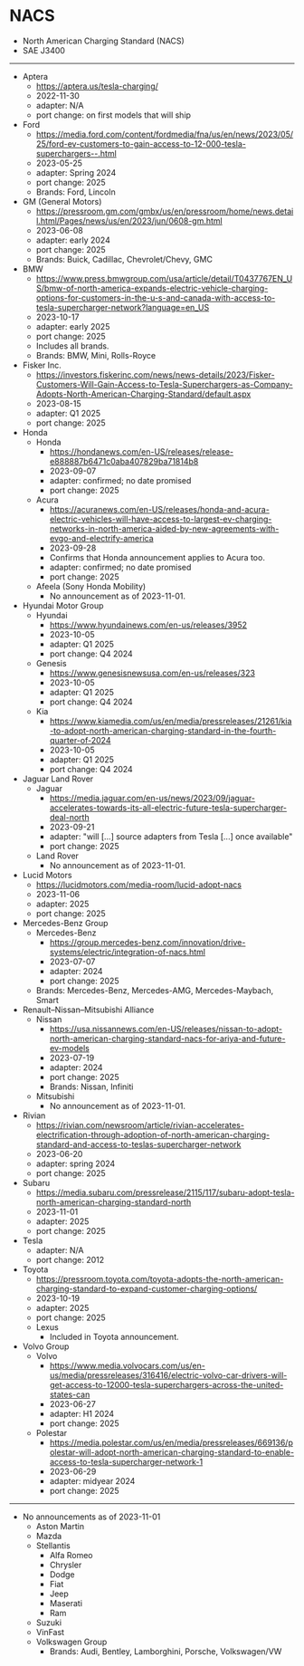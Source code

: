 # NACS

* North American Charging Standard (NACS)
* SAE J3400

---

* Aptera
  * https://aptera.us/tesla-charging/
  * 2022-11-30
  * adapter: N/A
  * port change: on first models that will ship
* Ford
  * https://media.ford.com/content/fordmedia/fna/us/en/news/2023/05/25/ford-ev-customers-to-gain-access-to-12-000-tesla-superchargers--.html
  * 2023-05-25
  * adapter: Spring 2024
  * port change: 2025
  * Brands: Ford, Lincoln
* GM (General Motors)
  * https://pressroom.gm.com/gmbx/us/en/pressroom/home/news.detail.html/Pages/news/us/en/2023/jun/0608-gm.html
  * 2023-06-08
  * adapter: early 2024
  * port change: 2025
  * Brands: Buick, Cadillac, Chevrolet/Chevy,	GMC
* BMW
  * https://www.press.bmwgroup.com/usa/article/detail/T0437767EN_US/bmw-of-north-america-expands-electric-vehicle-charging-options-for-customers-in-the-u-s-and-canada-with-access-to-tesla-supercharger-network?language=en_US
  * 2023-10-17
  * adapter: early 2025
  * port change: 2025
  * Includes all brands.
  * Brands: BMW, Mini, Rolls-Royce
* Fisker Inc.
  * https://investors.fiskerinc.com/news/news-details/2023/Fisker-Customers-Will-Gain-Access-to-Tesla-Superchargers-as-Company-Adopts-North-American-Charging-Standard/default.aspx
  * 2023-08-15
  * adapter: Q1 2025
  * port change: 2025
* Honda
  * Honda
    * https://hondanews.com/en-US/releases/release-e888887b6471c0aba407829ba71814b8
    * 2023-09-07
    * adapter: confirmed; no date promised
    * port change: 2025
  * Acura
    * https://acuranews.com/en-US/releases/honda-and-acura-electric-vehicles-will-have-access-to-largest-ev-charging-networks-in-north-america-aided-by-new-agreements-with-evgo-and-electrify-america
    * 2023-09-28
    * Confirms that Honda announcement applies to Acura too.
    * adapter: confirmed; no date promised
    * port change: 2025
  * Afeela (Sony Honda Mobility)
    * No announcement as of 2023-11-01.
* Hyundai Motor Group
  * Hyundai
    * https://www.hyundainews.com/en-us/releases/3952
    * 2023-10-05
    * adapter: Q1 2025
    * port change: Q4 2024
  * Genesis
    * https://www.genesisnewsusa.com/en-us/releases/323
    * 2023-10-05
    * adapter: Q1 2025
    * port change: Q4 2024
  * Kia
    * https://www.kiamedia.com/us/en/media/pressreleases/21261/kia-to-adopt-north-american-charging-standard-in-the-fourth-quarter-of-2024
    * 2023-10-05
    * adapter: Q1 2025
    * port change: Q4 2024
* Jaguar Land Rover
  * Jaguar
    * https://media.jaguar.com/en-us/news/2023/09/jaguar-accelerates-towards-its-all-electric-future-tesla-supercharger-deal-north
    * 2023-09-21
    * adapter: "will [...] source adapters from Tesla [...] once available"
    * port change: 2025
  * Land Rover
    * No announcement as of 2023-11-01.
* Lucid Motors
  * https://lucidmotors.com/media-room/lucid-adopt-nacs
  * 2023-11-06
  * adapter: 2025
  * port change: 2025
* Mercedes-Benz Group
  * Mercedes-Benz
    * https://group.mercedes-benz.com/innovation/drive-systems/electric/integration-of-nacs.html
    * 2023-07-07
    * adapter: 2024
    * port change: 2025
  * Brands: Mercedes-Benz, Mercedes-AMG, Mercedes-Maybach, Smart
* Renault–Nissan–Mitsubishi Alliance
  * Nissan
    * https://usa.nissannews.com/en-US/releases/nissan-to-adopt-north-american-charging-standard-nacs-for-ariya-and-future-ev-models
    * 2023-07-19
    * adapter: 2024
    * port change: 2025
    * Brands: Nissan, Infiniti
  * Mitsubishi
    * No announcement as of 2023-11-01.
* Rivian
  * https://rivian.com/newsroom/article/rivian-accelerates-electrification-through-adoption-of-north-american-charging-standard-and-access-to-teslas-supercharger-network
  * 2023-06-20
  * adapter: spring 2024
  * port change: 2025
* Subaru
  * https://media.subaru.com/pressrelease/2115/117/subaru-adopt-tesla-north-american-charging-standard-north
  * 2023-11-01
  * adapter: 2025
  * port change: 2025
* Tesla
  * adapter: N/A
  * port change: 2012
* Toyota
  * https://pressroom.toyota.com/toyota-adopts-the-north-american-charging-standard-to-expand-customer-charging-options/
  * 2023-10-19
  * adapter: 2025
  * port change: 2025
  * Lexus
    * Included in Toyota announcement.
* Volvo Group
  * Volvo
    * https://www.media.volvocars.com/us/en-us/media/pressreleases/316416/electric-volvo-car-drivers-will-get-access-to-12000-tesla-superchargers-across-the-united-states-can
    * 2023-06-27
    * adapter: H1 2024
    * port change: 2025
  * Polestar
    * https://media.polestar.com/us/en/media/pressreleases/669136/polestar-will-adopt-north-american-charging-standard-to-enable-access-to-tesla-supercharger-network-1
    * 2023-06-29
    * adapter: midyear 2024
    * port change: 2025

---

* No announcements as of 2023-11-01
  * Aston Martin
  * Mazda
  * Stellantis
    * Alfa Romeo
    * Chrysler
    * Dodge
    * Fiat
    * Jeep
    * Maserati
    * Ram
  * Suzuki
  * VinFast
  * Volkswagen Group
    * Brands: Audi, Bentley, Lamborghini, Porsche, Volkswagen/VW
